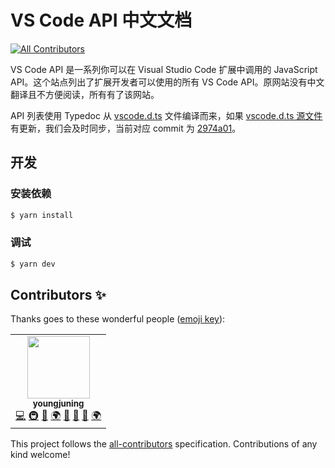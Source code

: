 # VS Code API 中文文档

<!-- ALL-CONTRIBUTORS-BADGE:START - Do not remove or modify this section -->
[![All Contributors](https://img.shields.io/badge/all_contributors-1-orange.svg?style=flat-square)](#contributors-)
<!-- ALL-CONTRIBUTORS-BADGE:END -->

VS Code API 是一系列你可以在 Visual Studio Code 扩展中调用的 JavaScript API。这个站点列出了扩展开发者可以使用的所有 VS Code API。原网站没有中文翻译且不方便阅读，所有有了该网站。

API 列表使用 Typedoc 从 [vscode.d.ts](https://github.com/youngjuning/vscode-api/blob/main/vscode.d.ts) 文件编译而来，如果 [vscode.d.ts 源文件](https://github.com/microsoft/vscode/blob/main/src/vs/vscode.d.ts) 有更新，我们会及时同步，当前对应 commit 为 [2974a01](https://github.com/microsoft/vscode/commit/2974a014fd33f4a109aad6ed0f3e46fe93bfc794#diff-f127724f8c5dbf0c8371ad0a100f8a9bc0a398b6b8ec29aa6cd7f265bd01a096)。

## 开发

### 安装依赖

```sh
$ yarn install
```

### 调试

```sh
$ yarn dev
```

## Contributors ✨

Thanks goes to these wonderful people ([emoji key](https://allcontributors.org/docs/en/emoji-key)):

<!-- ALL-CONTRIBUTORS-LIST:START - Do not remove or modify this section -->
<!-- prettier-ignore-start -->
<!-- markdownlint-disable -->
<table>
  <tr>
    <td align="center"><a href="https://github.com/youngjuning"><img src="https://avatars.githubusercontent.com/u/13204332?v=4?s=100" width="100px;" alt=""/><br /><sub><b>youngjuning</b></sub></a><br /><a href="https://github.com/youngjuning/vscode-api-cn/commits?author=youngjuning" title="Code">💻</a> <a href="#infra-youngjuning" title="Infrastructure (Hosting, Build-Tools, etc)">🚇</a> <a href="#maintenance-youngjuning" title="Maintenance">🚧</a> <a href="#translation-youngjuning" title="Translation">🌍</a> <a href="https://github.com/youngjuning/vscode-api-cn/commits?author=youngjuning" title="Documentation">📖</a> <a href="#ideas-youngjuning" title="Ideas, Planning, & Feedback">🤔</a> <a href="#design-youngjuning" title="Design">🎨</a> <a href="#translation-youngjuning" title="Translation">🌍</a></td>
  </tr>
</table>

<!-- markdownlint-restore -->
<!-- prettier-ignore-end -->

<!-- ALL-CONTRIBUTORS-LIST:END -->

This project follows the [all-contributors](https://github.com/all-contributors/all-contributors) specification. Contributions of any kind welcome!
